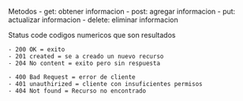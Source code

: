 Metodos
    - get: obtener informacion
    - post: agregar informacion
    - put: actualizar informacion
    - delete: eliminar informacion

Status code
    codigos numericos que son resultados

    - 200 OK = exito
    - 201 created = se a creado un nuevo recurso
    - 204 No content = exito pero sin respuesta

    - 400 Bad Request = error de cliente
    - 401 unauthirized = cliente con insuficientes permisos
    - 404 Not found = Recurso no encontrado